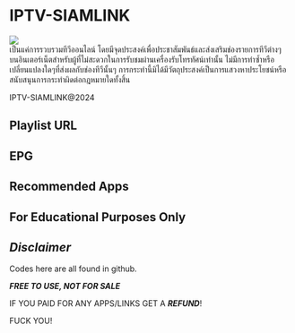 # IPTV-SIAMLINK
![](https://img.shields.io/badge/Update-2024.07.31-brightgreen?style=for-the-badge)\
เป็นแค่การรวบรวมทีวีออนไลน์ โดยมีจุดประสงค์เพื่อประชาสัมพันธ์และส่งเสริมช่องรายการทีวีต่างๆ บนอินเตอร์เน็ตสำหรับผู้ที่ไม่สะดวกในการรับชมผ่านเครื่องรับโทรทัศน์เท่านั้น 
ไม่มีการทำซ้ำหรือเปลี่ยนแปลงใดๆที่ส่งผลกับช่องทีวีนั้นๆ การกระทำนี้มิได้มีวัตถุประสงค์เป็นการแสวงหาประโยชน์หรือสนับสนุนการกระทำผิดต่อกฎหมายใดทั้งสิ้น

IPTV-SIAMLINK@2024

## Playlist URL


## EPG



## Recommended Apps


## For Educational Purposes Only

## ***Disclaimer***

Codes here are all found in github.

***FREE TO USE, NOT FOR SALE***

IF YOU PAID FOR ANY APPS/LINKS GET A ***REFUND***!

FUCK YOU!

